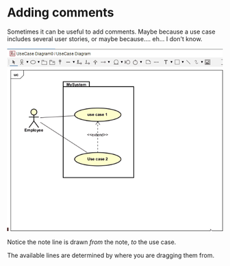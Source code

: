 # Adding comments

Sometimes it can be useful to add comments. Maybe because a use case includes several user stories, or maybe because.... eh... I don't know.

![add comment](Resources/AddNote.gif)

Notice the note line is drawn _from_ the note, _to_ the use case. 

The available lines are determined by where you are dragging them from.